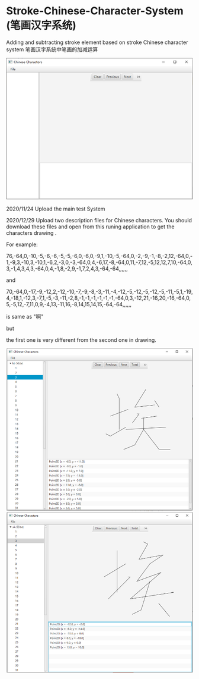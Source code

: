# Stroke-Chinese-Character-System (笔画汉字系统)
Adding and subtracting stroke element based on stroke Chinese character system 
笔画汉字系统中笔画的加减运算

![image](https://github.com/aylqs/Stroke-Chinese-Character-System/blob/main/1.PNG)

2020/11/24  Upload the main test System

2020/12/29  Upload two description files for Chinese characters. You should download these files and open from this runing application to get the characters drawing .

For example:

76,-64,0,-10,-5,-6,-6,-5,-5,-6,0,-6,0,-9,1,-10,-5,-64,0,-2,-9,-1,-8,-2,12,-64,0,-1,-9,3,-10,3,-10,1,-6,2,-3,0,-3,-64,0,4,-6,17,-8,-64,0,11,-7,12,-5,12,12,7,10,-64,0,3,-1,4,3,4,3,-64,0,4,-1,8,-2,9,-1,7,2,4,3,-64,-64,,,,,,



and

70,-64,0,-17,-9,-12,2,-12,-10,-7,-9,-8,-3,-11,-4,-12,-5,-12,-5,-12,-5,-11,-5,1,-19,4,-18,1,-12,3,-7,1,-5,-3,-11,-2,8,-1,-1,-1,-1,-1,-1,-64,0,3,-12,21,-16,20,-16,-64,0,5,-5,12,-7,11,0,9,-4,13,-11,16,-8,14,15,14,15,-64,-64,,,,,,

is same as "啊"

but 

the first one is very different from the second one in drawing. 

![image](https://github.com/aylqs/Stroke-Chinese-Character-System/blob/main/2.PNG)
![image](https://github.com/aylqs/Stroke-Chinese-Character-System/blob/main/3.PNG)




